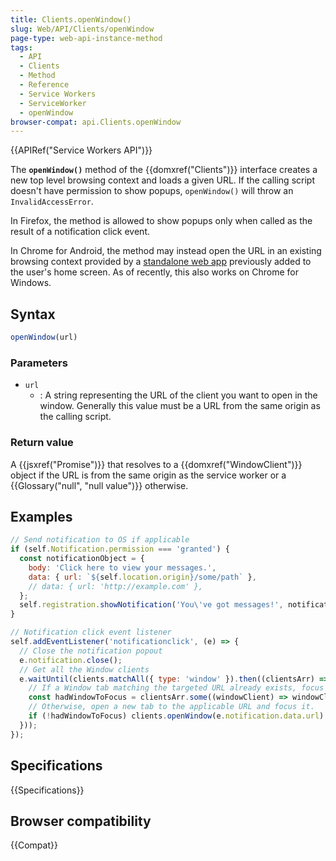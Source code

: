 ```yaml
---
title: Clients.openWindow()
slug: Web/API/Clients/openWindow
page-type: web-api-instance-method
tags:
  - API
  - Clients
  - Method
  - Reference
  - Service Workers
  - ServiceWorker
  - openWindow
browser-compat: api.Clients.openWindow
---
```

{{APIRef("Service Workers API")}}

The **`openWindow()`** method of the {{domxref("Clients")}}
interface creates a new top level browsing context and loads a given URL. If the calling
script doesn't have permission to show popups, `openWindow()` will throw an
`InvalidAccessError`.

In Firefox, the method is allowed to show popups only when called as the result of a
notification click event.

In Chrome for Android, the method may instead open the URL in an existing browsing
context provided by a [standalone web app](/en-US/docs/Web/Progressive_web_apps) previously added to the user's home screen. As of recently, this also works on
Chrome for Windows.

## Syntax

```js
openWindow(url)
```

### Parameters

- `url`
  - : A string representing the URL of the client you want to open in
    the window. Generally this value must be a URL from the same origin as the calling
    script.

### Return value

A {{jsxref("Promise")}} that resolves to a {{domxref("WindowClient")}} object if the
URL is from the same origin as the service worker or a {{Glossary("null", "null
  value")}} otherwise.

## Examples

```js
// Send notification to OS if applicable
if (self.Notification.permission === 'granted') {
  const notificationObject = {
    body: 'Click here to view your messages.',
    data: { url: `${self.location.origin}/some/path` },
    // data: { url: 'http://example.com' },
  };
  self.registration.showNotification('You\'ve got messages!', notificationObject);
}

// Notification click event listener
self.addEventListener('notificationclick', (e) => {
  // Close the notification popout
  e.notification.close();
  // Get all the Window clients
  e.waitUntil(clients.matchAll({ type: 'window' }).then((clientsArr) => {
    // If a Window tab matching the targeted URL already exists, focus that;
    const hadWindowToFocus = clientsArr.some((windowClient) => windowClient.url === e.notification.data.url ? (windowClient.focus(), true) : false);
    // Otherwise, open a new tab to the applicable URL and focus it.
    if (!hadWindowToFocus) clients.openWindow(e.notification.data.url).then((windowClient) => windowClient ? windowClient.focus() : null);
  }));
});
```

## Specifications

{{Specifications}}

## Browser compatibility

{{Compat}}
